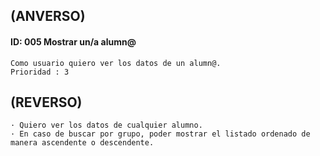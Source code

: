 ## **(ANVERSO)**
#### **ID**: 005 **Mostrar un/a alumn@**
~~~
Como usuario quiero ver los datos de un alumn@.
Prioridad : 3
~~~

## **(REVERSO)**
~~~
· Quiero ver los datos de cualquier alumno.
· En caso de buscar por grupo, poder mostrar el listado ordenado de manera ascendente o descendente.
~~~

